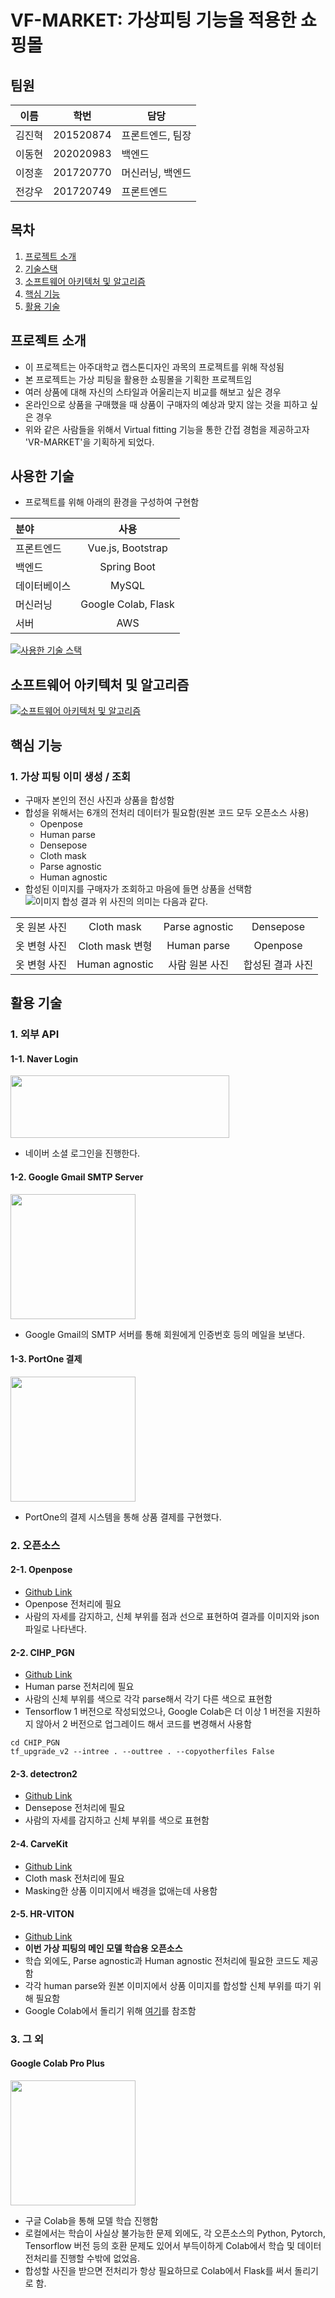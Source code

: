 # VF-MARKET: 가상피팅 기능을 적용한 쇼핑몰

## 팀원

| 이름   | 학번      | 담당             |
| ------ | --------- | ---------------- |
| 김진혁 | 201520874 | 프론트엔드, 팀장 |
| 이동현 | 202020983 | 백엔드           |
| 이정훈 | 201720770 | 머신러닝, 백엔드 |
| 전강우 | 201720749 | 프론트엔드       |

## 목차

1. [프로젝트 소개](#프로젝트-소개)
2. [기술스택](#사용한-기술)
3. [소프트웨어 아키텍처 및 알고리즘](#소프트웨어-아키텍처-및-알고리즘)
4. [핵심 기능](#핵심-기능)
5. [활용 기술](#활용-기술)

## 프로젝트 소개

- 이 프로젝트는 아주대학교 캡스톤디자인 과목의 프로젝트를 위해 작성됨
- 본 프로젝트는 가상 피팅을 활용한 쇼핑몰을 기획한 프로젝트임
- 여러 상품에 대해 자신의 스타일과 어울리는지 비교를 해보고 싶은 경우
- 온라인으로 상품을 구매했을 때 상품이 구매자의 예상과 맞지 않는 것을 피하고 싶은 경우
- 위와 같은 사람들을 위해서 Virtual fitting 기능을 통한 간접 경험을 제공하고자 'VR-MARKET'을 기획하게 되었다.

## 사용한 기술

- 프로젝트를 위해 아래의 환경을 구성하여 구현함

| 분야         |        사용         |
| :----------- | :-----------------: |
| 프론트엔드   |  Vue.js, Bootstrap  |
| 백엔드       |     Spring Boot     |
| 데이터베이스 |        MySQL        |
| 머신러닝     | Google Colab, Flask |
| 서버         |         AWS         |

[![사용한 기술 스택](assets/techs.png "사용한 기술 스택")](assets/techs.png)

## 소프트웨어 아키텍처 및 알고리즘

[![소프트웨어 아키텍처 및 알고리즘](assets/sw-arch-alg.png "소프트웨어 아키텍처 및 알고리즘")](assets/sw-arch-alg.png)

## 핵심 기능

### 1. 가상 피팅 이미 생성 / 조회

- 구매자 본인의 전신 사진과 상품을 합성함
- 합성을 위해서는 6개의 전처리 데이터가 필요함(원본 코드 모두 오픈소스 사용)
  - Openpose
  - Human parse
  - Densepose
  - Cloth mask
  - Parse agnostic
  - Human agnostic
- 합성된 이미지를 구매자가 조회하고 마음에 들면 상품을 선택함
  ![이미지 합성 결과](assets/HR-VITON-inference-grid.png "이미지 합성 결과 그리드")
  위 사진의 의미는 다음과 같다.

|              |                 |                |                  |
| :----------- | :-------------: | :------------: | :--------------: |
| 옷 원본 사진 |   Cloth mask    | Parse agnostic |    Densepose     |
| 옷 변형 사진 | Cloth mask 변형 |  Human parse   |     Openpose     |
| 옷 변형 사진 | Human agnostic  | 사람 원본 사진 | 합성된 결과 사진 |

## 활용 기술

### 1. 외부 API

#### 1-1. Naver Login

<img src="assets/btnG_완성형.png" width="350" height="100">

- 네이버 소셜 로그인을 진행한다.

#### 1-2. Google Gmail SMTP Server

<img src="assets/gmail.png" width="200" height="200">

- Google Gmail의 SMTP 서버를 통해 회원에게 인증번호 등의 메일을 보낸다.

#### 1-3. PortOne 결제

<img src="assets/portone.png" width="200" height="200">

- PortOne의 결제 시스템을 통해 상품 결제를 구현했다.

### 2. 오픈소스

#### 2-1. Openpose

- [Github Link](https://github.com/CMU-Perceptual-Computing-Lab/openpose "Openpose 사용")
- Openpose 전처리에 필요
- 사람의 자세를 감지하고, 신체 부위를 점과 선으로 표현하여 결과를 이미지와 json파일로 나타낸다.

#### 2-2. CIHP_PGN

- [Github Link](https://github.com/Engineering-Course/CIHP_PGN "Human parse에 사용")
- Human parse 전처리에 필요
- 사람의 신체 부위를 색으로 각각 parse해서 각기 다른 색으로 표현함
- Tensorflow 1 버전으로 작성되었으나, Google Colab은 더 이상 1 버전을 지원하지 않아서 2 버전으로 업그레이드 해서 코드를 변경해서 사용함

```
cd CHIP_PGN
tf_upgrade_v2 --intree . --outtree . --copyotherfiles False
```

#### 2-3. detectron2

- [Github Link](https://github.com/facebookresearch/detectron2 "Densepose에 사용")
- Densepose 전처리에 필요
- 사람의 자세를 감지하고 신체 부위를 색으로 표현함

#### 2-4. CarveKit

- [Github Link](https://github.com/OPHoperHPO/image-background-remove-tool/releases "이미지에서 배경을 없애는데 사용함. Cloth mask에 필요")
- Cloth mask 전처리에 필요
- Masking한 상품 이미지에서 배경을 없애는데 사용함

#### 2-5. HR-VITON

- [Github Link](https://github.com/sangyun884/HR-VITON "학습 모델. Parse agnostic, Human agnostic도 제공됨")
- **이번 가상 피팅의 메인 모델 학습용 오픈소스**
- 학습 외에도, Parse agnostic과 Human agnostic 전처리에 필요한 코드도 제공함
- 각각 human parse와 원본 이미지에서 상품 이미지를 합성할 신체 부위를 따기 위해 필요함
- Google Colab에서 돌리기 위해 [여기](https://github.com/sangyun884/HR-VITON/issues/45)를 참조함

### 3. 그 외

#### Google Colab Pro Plus

<img src="assets/colab_favicon_256px.png" width="200" height="200">

- 구글 Colab을 통해 모델 학습 진행함
- 로컬에서는 학습이 사실상 불가능한 문제 외에도, 각 오픈소스의 Python, Pytorch, Tensorflow 버전 등의 호환 문제도 있어서 부득이하게 Colab에서 학습 및 데이터 전처리를 진행할 수밖에 없었음.
- 합성할 사진을 받으면 전처리가 항상 필요하므로 Colab에서 Flask를 써서 돌리기로 함.
